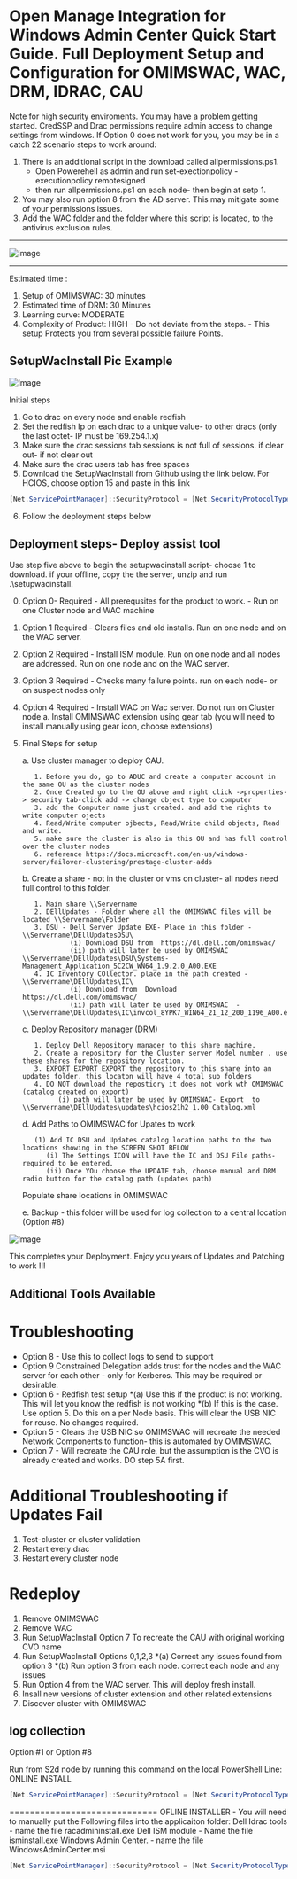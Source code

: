 
Open Manage Integration for Windows Admin Center Quick Start Guide. 
Full Deployment Setup and Configuration for OMIMSWAC, WAC, DRM, IDRAC, CAU
=========================================================================
Note for high security enviroments. You may have a problem getting started. 
CredSSP and Drac permissions require admin access to change settings from windows. If Option 0 does not work for you, you may be in a catch 22 scenario
steps to work around: 
1. There is an additional script in the download called allpermissions.ps1. 
    * Open Powerehell as admin and run set-exectionpolicy -executionpolicy remotesigned 
    * then run allpermissions.ps1 on each node- then begin at setp 1.
2. You may also run option 8 from the AD server. This may mitigate some of your permissions issues. 
3. Add the WAC folder and the folder where this script is located, to the antivirus exclusion rules. 

------------------------------------------------------------------------

![image](https://user-images.githubusercontent.com/79279019/168081256-c1eeb5f8-8cdd-4b99-9ceb-a80ffa4a3ce0.png)


-------------------------------------------------------------------



Estimated time : 

1. Setup of OMIMSWAC: 30 minutes
2. Estimated time of DRM: 30 Minutes
3. Learning curve: MODERATE
4. Complexity of Product:  HIGH - Do not deviate from the steps. - This setup Protects you from several possible failure Points. 


## SetupWacInstall Pic Example
![Image](https://raw.githubusercontent.com/Louisjreeves/SetupWacInstall/main/SetupWacInstall.jpg) 

Initial steps
1.	Go to drac on every node and enable redfish
2.	Set the redfish Ip on each drac to a unique value- to other dracs (only the last octet- IP must be 169.254.1.x)
3.	Make sure the drac sessions tab sessions is not full of sessions. if clear out- if not clear out
4.	Make sure the drac users tab has free spaces
5.	Download the SetupWacInstall from Github using the link below. For HCIOS, choose option 15 and paste in this link

 ```Powershell
[Net.ServicePointManager]::SecurityProtocol = [Net.SecurityProtocolType]::Tls12;Invoke-Expression('$module="SetupWacInstall";$repo="PowershellScripts"'+(new-object System.net.webclient).DownloadString('https://raw.githubusercontent.com/Louisjreeves/SetupWacInstall/main/ExpandAndSetupCORP.ps1'));Invoke-SetupWacInstall
 ```
6. Follow the deployment steps below


 
## Deployment steps- Deploy assist tool
 Use step five above to begin the setupwacinstall script- choose 1 to download. 
 if your offline, copy the the server, unzip and run .\setupwacinstall.  
 
0.	Option 0- Required - All prerequsites for the product to work. - Run on one Cluster node and WAC machine
1.	Option 1 Required - Clears files and old installs. Run on one node and on the WAC server.
2.	Option 2 Required - Install ISM module. Run on one node and all nodes are addressed. Run on one node and on the WAC server.
3.	Option 3 Required - Checks many failure points. run on each node- or on suspect nodes only
4.	Option 4 Required - Install WAC on Wac server. Do not run on Cluster node
     a.	Install OMIMSWAC extension using gear tab (you will need to install manually using gear icon, choose extensions)
5. Final Steps for setup


     a. Use cluster manager to deploy CAU. 
     
          1. Before you do, go to ADUC and create a computer account in the same OU as the cluster nodes
          2. Once Created go to the OU above and right click ->properties-> security tab-click add -> change object type to computer
          3. add the Computer name just created. and add the rights to write computer ojects 
          4. Read/Write computer ojbects, Read/Write child objects, Read and write.
          5. make sure the cluster is also in this OU and has full control over the cluster nodes
          6. reference https://docs.microsoft.com/en-us/windows-server/failover-clustering/prestage-cluster-adds
        
     b. Create a share - not in the cluster or vms on cluster- all nodes need full control to this folder. 
     
          1. Main share \\Servername
          2. DEllUpdates - Folder where all the OMIMSWAC files will be located \\Servername\Folder
          3. DSU - Dell Server Update EXE- Place in this folder - \\Servername\DEllUpdatesDSU\
                   (i) Download DSU from  https://dl.dell.com/omimswac/ 
                   (ii) path will later be used by OMIMSWAC  \\Servername\DEllUpdates\DSU\Systems-Management_Application_5C2CW_WN64_1.9.2.0_A00.EXE
          4. IC Inventory COllector. place in the path created -  \\Servername\DEllUpdates\IC\
                   (i) Download from  Download https://dl.dell.com/omimswac/ 
                   (ii) path will later be used by OMIMSWAC  - \\Servername\DEllUpdates\IC\invcol_8YPK7_WIN64_21_12_200_1196_A00.exe
                   

     c. Deploy Repository manager (DRM)
     
          1. Deploy Dell Repository manager to this share machine. 
          2. Create a repository for the Cluster server Model number . use these shares for the repository location.
          3. EXPORT EXPORT EXPORT the repository to this share into an updates folder. this locaton will have 4 total sub folders
          4. DO NOT download the repostiory it does not work wth OMIMSWAC (catalog created on export)
                (i) path will later be used by OMIMSWAC- Export  to \\Servername\DEllUpdates\updates\hcios21h2_1.00_Catalog.xml


             
     d. Add Paths to OMIMSWAC for Upates to work
     
          (1) Add IC DSU and Updates catalog location paths to the two locations showing in the SCREEN SHOT BELOW
             (i) The Settings ICON will have the IC and DSU File paths- required to be entered. 
             (ii) Once YOu choose the UPDATE tab, choose manual and DRM radio button for the catalog path (updates path)
             
    
    Populate share locations in OMIMSWAC
      
             
   
   
   
	e. Backup - this folder will be used for log collection to a central location (Option #8)
 
 
 
  
      
 ![Image](https://github.com/Louisjreeves/SetupWacInstall/blob/main/OMIMSWAC.jpg?raw=true) 

          
  This completes your Deployment. Enjoy you years of Updates and Patching to work !!! 
  
  
## Additional Tools Available 


# Troubleshooting

* Option 8 - Use this to collect logs to send to support 
* Option 9  Constrained Delegation adds trust for the nodes and the WAC server for each other - only for Kerberos. This may be required or desirable. 
* Option 6 - Redfish test setup
     *(a) Use this if the product is not working. This will let you know the redfish is not working
     *(b) If this is the case. Use option 5. Do this on a per Node basis. This will clear the USB NIC for reuse. No changes required. 
* Option 5 - Clears the USB NIC so OMIMSWAC will recreate the needed Network Components to function- this is automated by OMIMSWAC. 
* Option 7 - Will recreate the CAU role, but the assumption is the CVO is already created and works. DO step 5A first. 

# Additional Troubleshooting if Updates Fail 

1.	Test-cluster or cluster validation
2.	Restart every drac
3.	Restart every cluster node


# Redeploy

1. Remove OMIMSWAC
2. Remove WAC
3. Run SetupWacInstall Option 7 To recreate the CAU with original working CVO name
4. Run SetupWacInstall Options 0,1,2,3
   *(a) Correct any issues found from option 3
   *(b) Run option 3 from each node. correct each node and any issues 
5. Run Option 4 from the WAC server. This will deploy fresh install. 
6. Insall new versions of cluster extension and other related extensions
7. Discover cluster with OMIMSWAC


## log collection 

Option #1 or Option #8
 
 Run from S2d node by running this command on the local PowerShell Line: 
ONLINE INSTALL
 ```Powershell
[Net.ServicePointManager]::SecurityProtocol = [Net.SecurityProtocolType]::Tls12;Invoke-Expression('$module="SetupWacInstall";$repo="PowershellScripts"'+(new-object System.net.webclient).DownloadString('https://raw.githubusercontent.com/Louisjreeves/SetupWacInstall/main/ExpandAndSetupCORP.ps1'));Invoke-SetupWacInstall
```
 =============================
 OFLINE INSTALLER - You will need to manually put the Following files into the applicaiton folder: 
 Dell Idrac tools - name the file racadmininstall.exe
 Dell ISM module - Name the file isminstall.exe
 Windows Admin Center. - name the file WindowsAdminCenter.msi
 
 ```Powershell
[Net.ServicePointManager]::SecurityProtocol = [Net.SecurityProtocolType]::Tls12;Invoke-Expression('$module="OfflineWacInstall";$repo="PowershellScripts"'+(new-object System.net.webclient).DownloadString('https://raw.githubusercontent.com/Louisjreeves/SetupWacInstall/main/ExpandOfflineInstall.ps1'));Invoke-OfflineWacInstall
```
 

